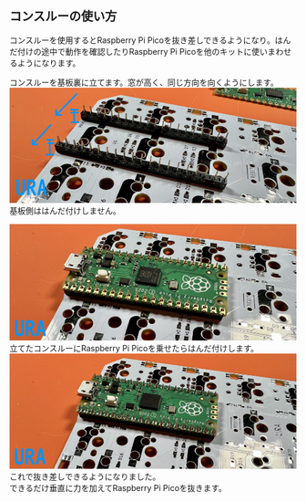 ## コンスルーの使い方

コンスルーを使用するとRaspberry Pi Picoを抜き差しできるようになり。はんだ付けの途中で動作を確認したりRaspberry Pi Picoを他のキットに使いまわせるようになります。  
  
コンスルーを基板裏に立てます。窓が高く、同じ方向を向くようにします。  
![](img/IMG_4383.jpg)   
基板側ははんだ付けしません。  
  
![](img/IMG_4385.jpg)   
立てたコンスルーにRaspberry Pi Picoを乗せたらはんだ付けします。    
![](img/IMG_4386.jpg)   
これで抜き差しできるようになりました。  
できるだけ垂直に力を加えてRaspberry Pi Picoを抜きます。  
